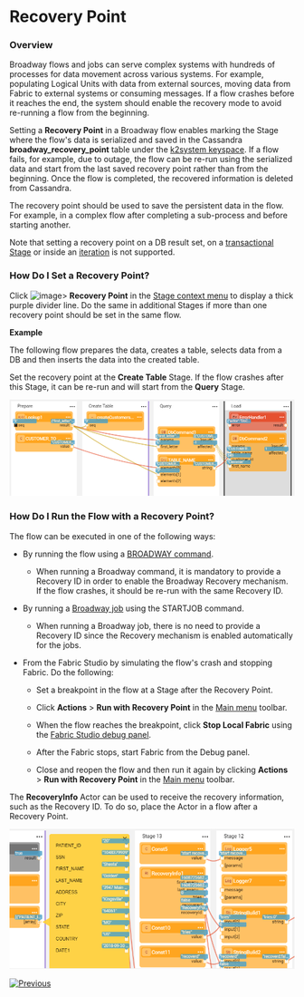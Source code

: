 # Recovery Point

### Overview

Broadway flows and jobs can serve complex systems with hundreds of processes for data movement across various systems. For example, populating Logical Units with data from external sources, moving data from Fabric to external systems or consuming messages. If a flow crashes before it reaches the end, the system should enable the recovery mode to avoid re-running a flow from the beginning.  

Setting a **Recovery Point** in a Broadway flow enables marking the Stage where the flow's data is serialized and saved in the Cassandra **broadway_recovery_point** table under the [k2system keyspace](/articles/02_fabric_architecture/06_cassandra_keyspaces_for_fabric.md). If a flow fails, for example, due to outage, the flow can be re-run using the serialized data and start from the last saved recovery point rather than from the beginning. Once the flow is completed, the recovered information is deleted from Cassandra.

The recovery point should be used to save the persistent data in the flow. For example, in a complex flow after completing a sub-process and before starting another. 

Note that setting a recovery point on a DB result set, on a [transactional Stage](23_transactions.md) or inside an [iteration](21_iterations.md) is not supported. 

### How Do I Set a Recovery Point?

Click ![image](images/99_19_dots.PNG)> **Recovery Point** in the [Stage context menu](18_broadway_flow_window.md#stage-context-menu) to display a thick purple divider line. Do the same in additional Stages if more than one recovery point should be set in the same flow. 

**Example**

The following flow prepares the data, creates a table, selects data from a DB and then inserts the data into the created table.

Set the recovery point at the **Create Table** Stage. If the flow crashes after this Stage, it can be re-run and will start from the **Query** Stage. 

![image](images/99_29_recovery_01.PNG)



### How Do I Run the Flow with a Recovery Point?

The flow can be executed in one of the following ways:

* By running the flow using a [BROADWAY command](/articles/02_fabric_architecture/04_fabric_commands.md#fabric-broadway).
  
  * When running a Broadway command, it is mandatory to provide a Recovery ID in order to enable the Broadway Recovery mechanism. If the flow crashes, it should be re-run  with the same Recovery ID.
* By running a [Broadway job](/articles/20_jobs_and_batch_services/05_create_a_new_broadway_job.md) using the STARTJOB command. 
  
  * When running a Broadway job, there is no need to provide a Recovery ID since the Recovery mechanism is enabled automatically for the jobs.
* From the Fabric Studio by simulating the flow's crash and stopping Fabric. Do the following:
  * Set a breakpoint in the flow at a Stage after the Recovery Point.
  
  * Click **Actions** > **Run with Recovery Point** in the [Main menu](18_broadway_flow_window.md#main-menu) toolbar.
  
  * When the flow reaches the breakpoint, click **Stop Local Fabric** using the [Fabric Studio debug panel](/articles/04_fabric_studio/01_UI_components_and_menus.md#fabric-studio-debug-panel).
  
  * After the Fabric stops, start Fabric from the Debug panel.
  
  * Close and reopen the flow and then run it again by clicking **Actions** > **Run with Recovery Point** in the [Main menu](18_broadway_flow_window.md#main-menu) toolbar. 
  

The **RecoveryInfo** Actor can be used to receive the recovery information, such as the Recovery ID. To do so, place the Actor in a flow after a Recovery Point.

![image](images/99_29_recovery_02.PNG)



[![Previous](/articles/images/Previous.png)](28_actor_editor.md)

